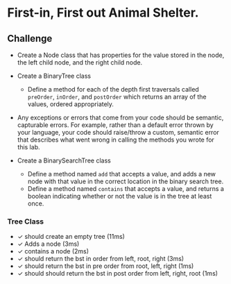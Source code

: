 # First-in, First out Animal Shelter.
## Challenge
* Create a Node class that has properties for the value stored in the node, the left child node, and the right child node.
* Create a BinaryTree class
     * Define a method for each of the depth first traversals called `preOrder`, `inOrder`, and `postOrder` which returns an array of the values, ordered appropriately.
     
* Any exceptions or errors that come from your code should be semantic, capturable errors. For example, rather than a default error thrown by your language, your code should raise/throw a custom, semantic error that describes what went wrong in calling the methods you wrote for this lab.

* Create a BinarySearchTree class
     * Define a method named `add` that accepts a value, and adds a new node with that value in the correct location in the binary search tree.
     * Define a method named `contains` that accepts a value, and returns a boolean indicating whether or not the value is in the tree at least once.

### Tree Class
* ✓ should create an empty tree (11ms)
* ✓ Adds a node (3ms)
* ✓ contains a node (2ms)
* ✓ should return the bst in order from left, root, right (3ms)
* ✓ should return the bst in pre order from root, left, right (1ms)
* ✓ should should return the bst in post order from left, right, root  (1ms)
